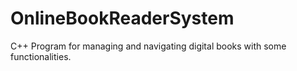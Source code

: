 # OnlineBookReaderSystem
C++ Program for managing and navigating digital books with some functionalities.
